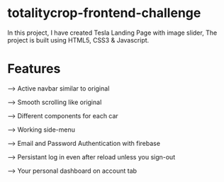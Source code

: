 # totalitycrop-frontend-challenge
In this project, I have created Tesla Landing Page with image slider, The project is built using HTML5, CSS3 &amp; Javascript.

# Features
--> Active navbar similar to original

--> Smooth scrolling like original

--> Different components for each car

--> Working side-menu

--> Email and Password Authentication with firebase

--> Persistant log in even after reload unless you sign-out

--> Your personal dashboard on account tab
